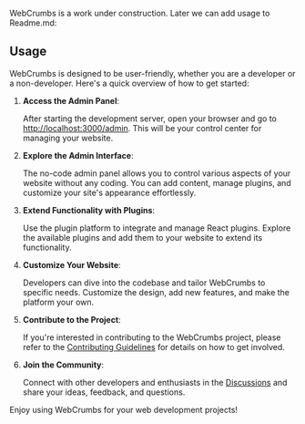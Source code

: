 WebCrumbs is a work under construction. Later we can add usage to Readme.md:


## Usage

WebCrumbs is designed to be user-friendly, whether you are a developer or a non-developer. Here's a quick overview of how to get started:

1. **Access the Admin Panel**:

   After starting the development server, open your browser and go to [http://localhost:3000/admin](http://localhost:3000/admin). This will be your control center for managing your website.

2. **Explore the Admin Interface**:

   The no-code admin panel allows you to control various aspects of your website without any coding. You can add content, manage plugins, and customize your site's appearance effortlessly.

3. **Extend Functionality with Plugins**:

   Use the plugin platform to integrate and manage React plugins. Explore the available plugins and add them to your website to extend its functionality.

4. **Customize Your Website**:

   Developers can dive into the codebase and tailor WebCrumbs to specific needs. Customize the design, add new features, and make the platform your own.

5. **Contribute to the Project**:

   If you're interested in contributing to the WebCrumbs project, please refer to the [Contributing Guidelines](CONTRIBUTING.md) for details on how to get involved.

6. **Join the Community**:

   Connect with other developers and enthusiasts in the [Discussions](https://github.com/webcrumbs-community/webcrumbs/discussions) and share your ideas, feedback, and questions.

Enjoy using WebCrumbs for your web development projects!
